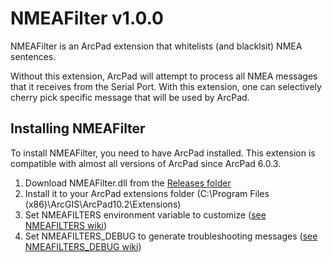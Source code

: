 # NMEAFilter v1.0.0

NMEAFilter is an ArcPad extension that whitelists (and blacklsit) NMEA sentences.

Without this extension, ArcPad will attempt to process all NMEA messages that it receives from the Serial Port. With this extension, one can selectively cherry pick specific message that will be used by ArcPad.

## Installing NMEAFilter

To install NMEAFilter, you need to have ArcPad installed. This extension is compatible with almost all versions of ArcPad since ArcPad 6.0.3.

 1. Download NMEAFilter.dll from the [Releases folder](https://github.com/stephenquan/NMEAFilter/releases)
 2. Install it to your ArcPad extensions folder (C:\Program Files (x86)\ArcGIS\ArcPad10.2\Extensions)
 3. Set NMEAFILTERS environment variable to customize ([see NMEAFILTERS wiki](https://github.com/stephenquan/NMEAFilter/wiki/Environment-Variable:-NMEAFILTERS))
 4. Set NMEAFILTERS_DEBUG to generate troubleshooting messages ([see NMEAFILTERS_DEBUG wiki](https://github.com/stephenquan/NMEAFilter/wiki/Environment-Variable:-NMEAFILTERS_DEBUG))
 
